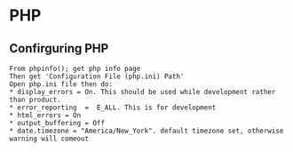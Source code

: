 # PHP

## Confirguring PHP

	From phpinfo(); get php info page
	Then get 'Configuration File (php.ini) Path'
	Open php.ini file then do:
	* display_errors = On. This should be used while development rather than product.
	* error_reporting  =  E_ALL. This is for development
	* html_errors = On
	* output_buffering = Off
	* date.timezone = "America/New_York". default timezone set, otherwise warning will comeout
